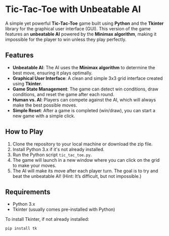 # Tic-Tac-Toe with Unbeatable AI

A simple yet powerful **Tic-Tac-Toe** game built using **Python** and the **Tkinter** library for the graphical user interface (GUI). This version of the game features an **unbeatable AI** powered by the **Minimax algorithm**, making it impossible for the player to win unless they play perfectly.

## Features

- **Unbeatable AI**: The AI uses the **Minimax algorithm** to determine the best move, ensuring it plays optimally.
- **Graphical User Interface**: A clean and simple 3x3 grid interface created using **Tkinter**.
- **Game State Management**: The game can detect win conditions, draw conditions, and reset the game after each round.
- **Human vs. AI**: Players can compete against the AI, which will always make the best possible moves.
- **Simple Reset**: After a game is completed (win/draw), you can start a new game with a simple click.

## How to Play

1. Clone the repository to your local machine or download the zip file.
2. Install Python 3.x if it's not already installed.
3. Run the Python script `tic_tac_toe.py`.
4. The game will launch in a new window where you can click on the grid to make your moves.
5. The AI will make its move after each player turn. The goal is to try and beat the unbeatable AI! (Hint: It’s difficult, but not impossible.)

## Requirements

- Python 3.x
- Tkinter (usually comes pre-installed with Python)

To install Tkinter, if not already installed:

```bash
pip install tk
